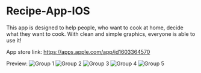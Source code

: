 # Recipe-App-IOS

This app is designed to help people, who want to cook at home, decide what they want to cook. With clean and simple graphics, everyone is able to use it!

App store link: https://apps.apple.com/app/id1603364570

Preview:
![Group 1](https://user-images.githubusercontent.com/86247337/148242537-233557ec-39fe-410d-869c-90a6acdc0bb0.jpg)
![Group 2](https://user-images.githubusercontent.com/86247337/148242543-d54ced65-d92b-4ec0-80c3-2e6849c2bdce.jpg)
![Group 3](https://user-images.githubusercontent.com/86247337/148242549-e0abd24a-9632-4b65-a39f-c7108d9aadbd.jpg)
![Group 4](https://user-images.githubusercontent.com/86247337/148242555-aadd50de-e7f7-476e-8e87-b3d35402e35a.jpg)
![Group 5](https://user-images.githubusercontent.com/86247337/148242563-b6f72bd6-dedd-4586-8191-3b4384cf75bd.jpg)
